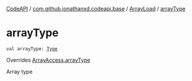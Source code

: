[CodeAPI](../../index.md) / [com.github.jonathanxd.codeapi.base](../index.md) / [ArrayLoad](index.md) / [arrayType](.)

# arrayType

`val arrayType: `[`Type`](http://docs.oracle.com/javase/6/docs/api/java/lang/reflect/Type.html)

Overrides [ArrayAccess.arrayType](../-array-access/array-type.md)

Array type

